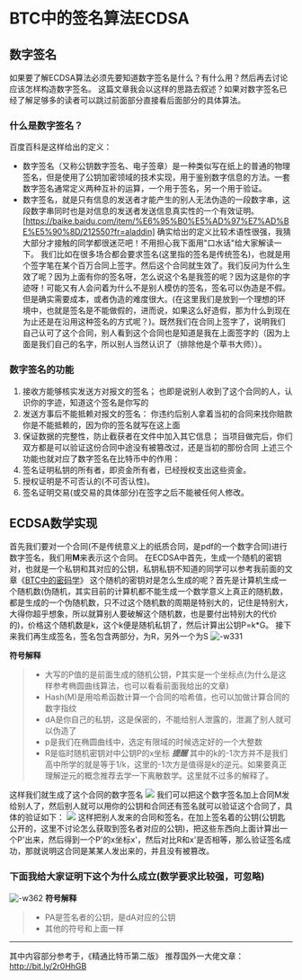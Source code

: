 # BTC中的签名算法ECDSA
## 数字签名
如果要了解ECDSA算法必须先要知道数字签名是什么？有什么用？然后再去讨论应该怎样构造数字签名。
这篇文章我会以这样的思路去叙述？如果对数字签名已经了解足够多的读者可以跳过前面部分直接看后面部分的具体算法。
### 什么是数字签名？
百度百科是这样给出的定义：
* 数字签名（又称公钥数字签名、电子签章）是一种类似写在纸上的普通的物理签名，但是使用了公钥加密领域的技术实现，用于鉴别数字信息的方法。一套数字签名通常定义两种互补的运算，一个用于签名，另一个用于验证。
* 数字签名，就是只有信息的发送者才能产生的别人无法伪造的一段数字串，这段数字串同时也是对信息的发送者发送信息真实性的一个有效证明。
[https://baike.baidu.com/item/%E6%95%B0%E5%AD%97%E7%AD%BE%E5%90%8D/212550?fr=aladdin]
确实给出的定义比较术语性很强，我猜大部分才接触的同学都很迷茫吧！不用担心我下面用"口水话"给大家解读一下。
我们比如在很多场合都会要求签名(这里指的签名是传统签名)，也就是用个签字笔在某个百万合同上签字。然后这个合同就生效了。我们反问为什么生效了呢？因为上面有你的签名呀，怎么说这个名是我签的呢？因为这是你的字迹呀！可能又有人会问着为什么不是别人模仿的签名，签名可以伪造是不假。但是确实需要成本，或者伪造的难度很大。(在这里我们是放到一个理想的环境中，也就是签名是不能做假的，进而说，如果这么好造假，那为什么到现在为止还是在沿用这种签名的方式呢？)。既然我们在合同上签字了，说明我们自己认可了这个合同，别人看到这个合同也是知道是我在上面签字的（因为上面是我们自己的名字，所以别人当然认识了（排除他是个草书大师））。
### 数字签名的功能
1. 接收方能够核实发送方对报文的签名；
也即是说别人收到了这个合同的人，认识你的字迹，知道这个签名是你写的
2. 发送方事后不能抵赖对报文的签名：
你违约后别人拿着当初的合同来找你赔款你是不能抵赖的，因为你的签名就写在这上面
3. 保证数据的完整性，防止截获者在文件中加入其它信息；
当项目做完后，你们双方都是可以验证这份合同中途没有被篡改过，还是当初的那份合同
上述三个功能也就对应了数字签名在比特币中的作用：
1. 签名证明私钥的所有者，即资金所有者，已经授权支出这些资金。
2. 授权证明是不可否认的(不可否认性)。
3. 签名证明交易(或交易的具体部分)在签字之后不能被任何人修改。
## ECDSA数学实现
首先我们要对一个合同(不是传统意义上的纸质合同，是pdf的一个数字合同)进行数字签名，我们用**M**来表示这个合同。
在ECDSA中首先，生成一个随机的密钥对，也就是一个私钥和其对应的公钥，私钥私钥不知道的同学可以参考我前面的文章《[BTC中的密码学](http://www.fujianhao1997.cn/?p=426)》
这个随机的密钥对是怎么生成的呢？首先是计算机生成一个随机数(伪随机，其实目前的计算机都不能生成一个数学意义上真正的随机数，都是生成的一个伪随机数，只不过这个随机数的周期是特别大的，记住是特别大，大得你超乎想象，所以就算别人要破解这个随机数，也是要付出特别大的代价的)，价格这个随机数是k，这个k便是随机私钥了，然后计算出公钥P=k*G。
接下来我们再生成签名，签名包含两部分，为R，另外一个为S
![-w331](media/15338871509573/15338916251954.jpg)

**符号解释**
> * 大写的P值的是前面生成的随机公钥，P其实是一个坐标点(为什么是这样参考椭圆曲线算法，也可以看看前面我给出的文章)
> * Hash(M)是用哈希函数计算一个合同的哈希值，也可以加做计算合同的数字指纹
> * dA是你自己的私钥，这是保密的，不能给别人泄露的，泄漏了别人就可以伪造了
> * p是我们在椭圆曲线中，选定有限域的时候选定好的一个大整数
> * R是临时随机密钥对中公钥P的x坐标
**_*提醒*_**
其中的k的-1次方并不是我们高中所学的就是等于1/k，这里的-1次方是值得是k的逆元。如果要真正理解逆元的概念推荐去学一下离散数学。这里就不过多的解释了。

这样我们就生成了这个合同的数字签名
![](media/15338871509573/15338922593636.jpg)
我们可以把这个数字签名加上合同M发给别人了，然后别人就可以用你的公钥和合同还有签名就可以验证这个合同了，具体的验证如下：
![](media/15338871509573/15338925300585.jpg)
这样把别人发来的合同和签名，在加上签名着的公钥(公钥匙公开的，这里不讨论怎么获取到签名者对应的公钥)，把这些东西向上面计算出一个P'出来，然后得到一个P'的x坐标x'，然后对比R和x'是否相等，那么验证签名成功，那就说明这合同是某某人发出来的，并且没有被篡改。

### 下面我给大家证明下这个为什么成立(数学要求比较强，可忽略)
![-w362](media/15338871509573/15338939593494.jpg)
**符号解释**
> * PA是签名者的公钥，是dA对应的公钥
> * 其他的符号和上面一样


-------
其中内容部分参考于，《精通比特币第二版》
推荐国外一大佬文章：http://bit.ly/2r0HhGB